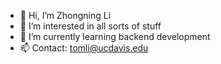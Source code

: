 - 👋 Hi, I’m Zhongning Li
- 👀 I’m interested in all sorts of stuff
- 🌱 I’m currently learning backend development
- 📫 Contact: tomli@ucdavis.edu

<!---
tomli380576/tomli380576 is a ✨ special ✨ repository because its `README.md` (this file) appears on your GitHub profile.
You can click the Preview link to take a look at your changes.
--->
